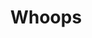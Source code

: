---
title: "Whoops"
draft: false
description: "404 error page not found."
url: 404.html
comments: false
---